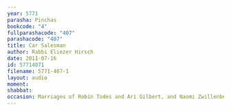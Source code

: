 ```yaml
---
year: 5771
parasha: Pinchas
bookcode: "4"
fullparashacode: "407"
parashacode: "407"
title: Car Salesman
author: Rabbi Eliezer Hirsch
date: 2011-07-16
id: 57714071
filename: 5771-407-1
layout: audio
moment: 
shabbat: 
occasion: Marriages of Robin Todes and Ari Gilbert, and Naomi Zwillenberg and Josh Aronowitz
---
```

